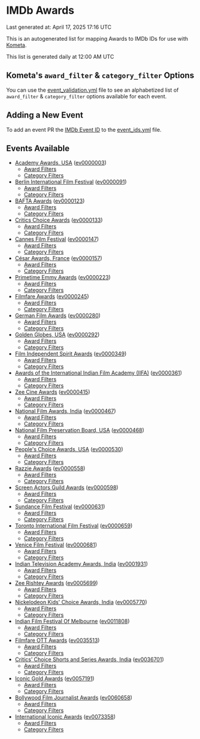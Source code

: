 # IMDb Awards

Last generated at: April 17, 2025 17:16 UTC

This is an autogenerated list for mapping Awards to IMDb IDs for use with [Kometa](https://github.com/Kometa-Team/Kometa).

This list is generated daily at 12:00 AM UTC 

## Kometa's `award_filter` & `category_filter` Options

You can use the [event_validation.yml](https://github.com/Kometa-Team/IMDb-Awards/blob/master/event_validation.yml) file to see an alphabetized list of `award_filter` & `category_filter` options available for each event.

## Adding a New Event

To add an event PR the [IMDb Event ID](https://www.imdb.com/event/all/) to the [event_ids.yml](https://github.com/Kometa-Team/IMDb-Awards/blob/master/event_ids.yml) file.

## Events Available

* [Academy Awards, USA](https://www.imdb.com/event/ev0000003) ([ev0000003](https://github.com/Kometa-Team/IMDb-Awards/blob/master/event_validation.yml#L1))
  * [Award Filters](https://github.com/Kometa-Team/IMDb-Awards/blob/master/event_validation.yml#L6)
  * [Category Filters](https://github.com/Kometa-Team/IMDb-Awards/blob/master/event_validation.yml#L14)
* [Berlin International Film Festival](https://www.imdb.com/event/ev0000091) ([ev0000091](https://github.com/Kometa-Team/IMDb-Awards/blob/master/event_validation.yml#L148))
  * [Award Filters](https://github.com/Kometa-Team/IMDb-Awards/blob/master/event_validation.yml#L153)
  * [Category Filters](https://github.com/Kometa-Team/IMDb-Awards/blob/master/event_validation.yml#L351)
* [BAFTA Awards](https://www.imdb.com/event/ev0000123) ([ev0000123](https://github.com/Kometa-Team/IMDb-Awards/blob/master/event_validation.yml#L636))
  * [Award Filters](https://github.com/Kometa-Team/IMDb-Awards/blob/master/event_validation.yml#L641)
  * [Category Filters](https://github.com/Kometa-Team/IMDb-Awards/blob/master/event_validation.yml#L674)
* [Critics Choice Awards](https://www.imdb.com/event/ev0000133) ([ev0000133](https://github.com/Kometa-Team/IMDb-Awards/blob/master/event_validation.yml#L1166))
  * [Award Filters](https://github.com/Kometa-Team/IMDb-Awards/blob/master/event_validation.yml#L1169)
  * [Category Filters](https://github.com/Kometa-Team/IMDb-Awards/blob/master/event_validation.yml#L1174)
* [Cannes Film Festival](https://www.imdb.com/event/ev0000147) ([ev0000147](https://github.com/Kometa-Team/IMDb-Awards/blob/master/event_validation.yml#L1275))
  * [Award Filters](https://github.com/Kometa-Team/IMDb-Awards/blob/master/event_validation.yml#L1280)
  * [Category Filters](https://github.com/Kometa-Team/IMDb-Awards/blob/master/event_validation.yml#L1447)
* [César Awards, France](https://www.imdb.com/event/ev0000157) ([ev0000157](https://github.com/Kometa-Team/IMDb-Awards/blob/master/event_validation.yml#L1677))
  * [Award Filters](https://github.com/Kometa-Team/IMDb-Awards/blob/master/event_validation.yml#L1681)
  * [Category Filters](https://github.com/Kometa-Team/IMDb-Awards/blob/master/event_validation.yml#L1686)
* [Primetime Emmy Awards](https://www.imdb.com/event/ev0000223) ([ev0000223](https://github.com/Kometa-Team/IMDb-Awards/blob/master/event_validation.yml#L1746))
  * [Award Filters](https://github.com/Kometa-Team/IMDb-Awards/blob/master/event_validation.yml#L1751)
  * [Category Filters](https://github.com/Kometa-Team/IMDb-Awards/blob/master/event_validation.yml#L1758)
* [Filmfare Awards](https://www.imdb.com/event/ev0000245) ([ev0000245](https://github.com/Kometa-Team/IMDb-Awards/blob/master/event_validation.yml#L2969))
  * [Award Filters](https://github.com/Kometa-Team/IMDb-Awards/blob/master/event_validation.yml#L2973)
  * [Category Filters](https://github.com/Kometa-Team/IMDb-Awards/blob/master/event_validation.yml#L2982)
* [German Film Awards](https://www.imdb.com/event/ev0000280) ([ev0000280](https://github.com/Kometa-Team/IMDb-Awards/blob/master/event_validation.yml#L3072))
  * [Award Filters](https://github.com/Kometa-Team/IMDb-Awards/blob/master/event_validation.yml#L3077)
  * [Category Filters](https://github.com/Kometa-Team/IMDb-Awards/blob/master/event_validation.yml#L3100)
* [Golden Globes, USA](https://www.imdb.com/event/ev0000292) ([ev0000292](https://github.com/Kometa-Team/IMDb-Awards/blob/master/event_validation.yml#L3174))
  * [Award Filters](https://github.com/Kometa-Team/IMDb-Awards/blob/master/event_validation.yml#L3179)
  * [Category Filters](https://github.com/Kometa-Team/IMDb-Awards/blob/master/event_validation.yml#L3187)
* [Film Independent Spirit Awards](https://www.imdb.com/event/ev0000349) ([ev0000349](https://github.com/Kometa-Team/IMDb-Awards/blob/master/event_validation.yml#L3353))
  * [Award Filters](https://github.com/Kometa-Team/IMDb-Awards/blob/master/event_validation.yml#L3356)
  * [Category Filters](https://github.com/Kometa-Team/IMDb-Awards/blob/master/event_validation.yml#L3365)
* [Awards of the International Indian Film Academy (IIFA)](https://www.imdb.com/event/ev0000361) ([ev0000361](https://github.com/Kometa-Team/IMDb-Awards/blob/master/event_validation.yml#L3405))
  * [Award Filters](https://github.com/Kometa-Team/IMDb-Awards/blob/master/event_validation.yml#L3408)
  * [Category Filters](https://github.com/Kometa-Team/IMDb-Awards/blob/master/event_validation.yml#L3418)
* [Zee Cine Awards](https://www.imdb.com/event/ev0000415) ([ev0000415](https://github.com/Kometa-Team/IMDb-Awards/blob/master/event_validation.yml#L3513))
  * [Award Filters](https://github.com/Kometa-Team/IMDb-Awards/blob/master/event_validation.yml#L3515)
  * [Category Filters](https://github.com/Kometa-Team/IMDb-Awards/blob/master/event_validation.yml#L3525)
* [National Film Awards, India](https://www.imdb.com/event/ev0000467) ([ev0000467](https://github.com/Kometa-Team/IMDb-Awards/blob/master/event_validation.yml#L3630))
  * [Award Filters](https://github.com/Kometa-Team/IMDb-Awards/blob/master/event_validation.yml#L3634)
  * [Category Filters](https://github.com/Kometa-Team/IMDb-Awards/blob/master/event_validation.yml#L3648)
* [National Film Preservation Board, USA](https://www.imdb.com/event/ev0000468) ([ev0000468](https://github.com/Kometa-Team/IMDb-Awards/blob/master/event_validation.yml#L3843))
  * [Award Filters](https://github.com/Kometa-Team/IMDb-Awards/blob/master/event_validation.yml#L3846)
  * [Category Filters](https://github.com/Kometa-Team/IMDb-Awards/blob/master/event_validation.yml#L3848)
* [People's Choice Awards, USA](https://www.imdb.com/event/ev0000530) ([ev0000530](https://github.com/Kometa-Team/IMDb-Awards/blob/master/event_validation.yml#L3851))
  * [Award Filters](https://github.com/Kometa-Team/IMDb-Awards/blob/master/event_validation.yml#L3854)
  * [Category Filters](https://github.com/Kometa-Team/IMDb-Awards/blob/master/event_validation.yml#L3857)
* [Razzie Awards](https://www.imdb.com/event/ev0000558) ([ev0000558](https://github.com/Kometa-Team/IMDb-Awards/blob/master/event_validation.yml#L4100))
  * [Award Filters](https://github.com/Kometa-Team/IMDb-Awards/blob/master/event_validation.yml#L4103)
  * [Category Filters](https://github.com/Kometa-Team/IMDb-Awards/blob/master/event_validation.yml#L4108)
* [Screen Actors Guild Awards](https://www.imdb.com/event/ev0000598) ([ev0000598](https://github.com/Kometa-Team/IMDb-Awards/blob/master/event_validation.yml#L4148))
  * [Award Filters](https://github.com/Kometa-Team/IMDb-Awards/blob/master/event_validation.yml#L4151)
  * [Category Filters](https://github.com/Kometa-Team/IMDb-Awards/blob/master/event_validation.yml#L4153)
* [Sundance Film Festival](https://www.imdb.com/event/ev0000631) ([ev0000631](https://github.com/Kometa-Team/IMDb-Awards/blob/master/event_validation.yml#L4179))
  * [Award Filters](https://github.com/Kometa-Team/IMDb-Awards/blob/master/event_validation.yml#L4182)
  * [Category Filters](https://github.com/Kometa-Team/IMDb-Awards/blob/master/event_validation.yml#L4233)
* [Toronto International Film Festival](https://www.imdb.com/event/ev0000659) ([ev0000659](https://github.com/Kometa-Team/IMDb-Awards/blob/master/event_validation.yml#L4351))
  * [Award Filters](https://github.com/Kometa-Team/IMDb-Awards/blob/master/event_validation.yml#L4354)
  * [Category Filters](https://github.com/Kometa-Team/IMDb-Awards/blob/master/event_validation.yml#L4411)
* [Venice Film Festival](https://www.imdb.com/event/ev0000681) ([ev0000681](https://github.com/Kometa-Team/IMDb-Awards/blob/master/event_validation.yml#L4490))
  * [Award Filters](https://github.com/Kometa-Team/IMDb-Awards/blob/master/event_validation.yml#L4495)
  * [Category Filters](https://github.com/Kometa-Team/IMDb-Awards/blob/master/event_validation.yml#L4837)
* [Indian Television Academy Awards, India](https://www.imdb.com/event/ev0001931) ([ev0001931](https://github.com/Kometa-Team/IMDb-Awards/blob/master/event_validation.yml#L5289))
  * [Award Filters](https://github.com/Kometa-Team/IMDb-Awards/blob/master/event_validation.yml#L5292)
  * [Category Filters](https://github.com/Kometa-Team/IMDb-Awards/blob/master/event_validation.yml#L5301)
* [Zee Rishtey Awards](https://www.imdb.com/event/ev0005699) ([ev0005699](https://github.com/Kometa-Team/IMDb-Awards/blob/master/event_validation.yml#L5492))
  * [Award Filters](https://github.com/Kometa-Team/IMDb-Awards/blob/master/event_validation.yml#L5494)
  * [Category Filters](https://github.com/Kometa-Team/IMDb-Awards/blob/master/event_validation.yml#L5496)
* [Nickelodeon Kids' Choice Awards, India](https://www.imdb.com/event/ev0005770) ([ev0005770](https://github.com/Kometa-Team/IMDb-Awards/blob/master/event_validation.yml#L5575))
  * [Award Filters](https://github.com/Kometa-Team/IMDb-Awards/blob/master/event_validation.yml#L5577)
  * [Category Filters](https://github.com/Kometa-Team/IMDb-Awards/blob/master/event_validation.yml#L5580)
* [Indian Film Festival Of Melbourne](https://www.imdb.com/event/ev0011808) ([ev0011808](https://github.com/Kometa-Team/IMDb-Awards/blob/master/event_validation.yml#L5615))
  * [Award Filters](https://github.com/Kometa-Team/IMDb-Awards/blob/master/event_validation.yml#L5617)
  * [Category Filters](https://github.com/Kometa-Team/IMDb-Awards/blob/master/event_validation.yml#L5629)
* [Filmfare OTT Awards](https://www.imdb.com/event/ev0035513) ([ev0035513](https://github.com/Kometa-Team/IMDb-Awards/blob/master/event_validation.yml#L5652))
  * [Award Filters](https://github.com/Kometa-Team/IMDb-Awards/blob/master/event_validation.yml#L5654)
  * [Category Filters](https://github.com/Kometa-Team/IMDb-Awards/blob/master/event_validation.yml#L5660)
* [Critics’ Choice Shorts and Series Awards, India](https://www.imdb.com/event/ev0036701) ([ev0036701](https://github.com/Kometa-Team/IMDb-Awards/blob/master/event_validation.yml#L5741))
  * [Award Filters](https://github.com/Kometa-Team/IMDb-Awards/blob/master/event_validation.yml#L5743)
  * [Category Filters](https://github.com/Kometa-Team/IMDb-Awards/blob/master/event_validation.yml#L5746)
* [Iconic Gold Awards](https://www.imdb.com/event/ev0057191) ([ev0057191](https://github.com/Kometa-Team/IMDb-Awards/blob/master/event_validation.yml#L5764))
  * [Award Filters](https://github.com/Kometa-Team/IMDb-Awards/blob/master/event_validation.yml#L5766)
  * [Category Filters](https://github.com/Kometa-Team/IMDb-Awards/blob/master/event_validation.yml#L5768)
* [Bollywood Film Journalist Awards](https://www.imdb.com/event/ev0060658) ([ev0060658](https://github.com/Kometa-Team/IMDb-Awards/blob/master/event_validation.yml#L5875))
  * [Award Filters](https://github.com/Kometa-Team/IMDb-Awards/blob/master/event_validation.yml#L5877)
  * [Category Filters](https://github.com/Kometa-Team/IMDb-Awards/blob/master/event_validation.yml#L5882)
* [International Iconic Awards](https://www.imdb.com/event/ev0073358) ([ev0073358](https://github.com/Kometa-Team/IMDb-Awards/blob/master/event_validation.yml#L5894))
  * [Award Filters](https://github.com/Kometa-Team/IMDb-Awards/blob/master/event_validation.yml#L5896)
  * [Category Filters](https://github.com/Kometa-Team/IMDb-Awards/blob/master/event_validation.yml#L5900)
